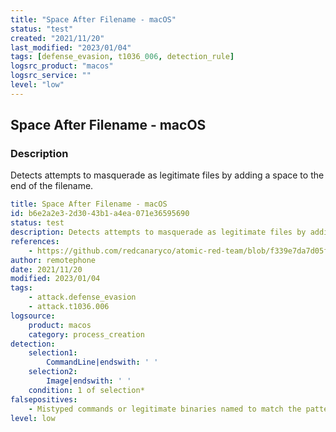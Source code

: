 ```yaml
---
title: "Space After Filename - macOS"
status: "test"
created: "2021/11/20"
last_modified: "2023/01/04"
tags: [defense_evasion, t1036_006, detection_rule]
logsrc_product: "macos"
logsrc_service: ""
level: "low"
---
```


## Space After Filename - macOS

### Description

Detects attempts to masquerade as legitimate files by adding a space to the end of the filename.

```yml
title: Space After Filename - macOS
id: b6e2a2e3-2d30-43b1-a4ea-071e36595690
status: test
description: Detects attempts to masquerade as legitimate files by adding a space to the end of the filename.
references:
    - https://github.com/redcanaryco/atomic-red-team/blob/f339e7da7d05f6057fdfcdd3742bfcf365fee2a9/atomics/T1036.006/T1036.006.md
author: remotephone
date: 2021/11/20
modified: 2023/01/04
tags:
    - attack.defense_evasion
    - attack.t1036.006
logsource:
    product: macos
    category: process_creation
detection:
    selection1:
        CommandLine|endswith: ' '
    selection2:
        Image|endswith: ' '
    condition: 1 of selection*
falsepositives:
    - Mistyped commands or legitimate binaries named to match the pattern
level: low

```
